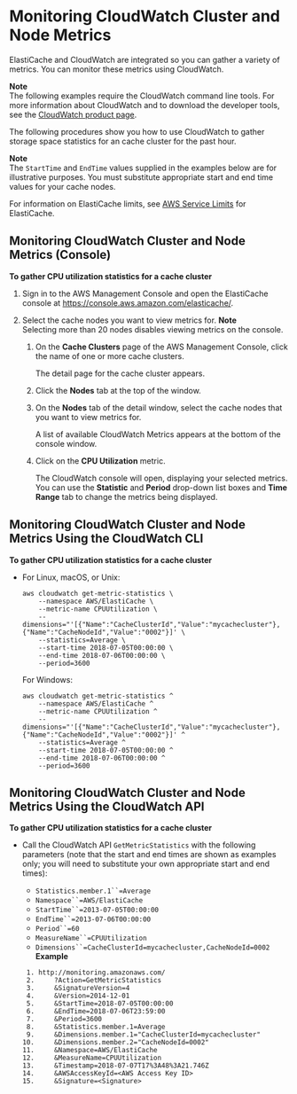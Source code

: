 # Monitoring CloudWatch Cluster and Node Metrics<a name="CloudWatchMetrics"></a>

ElastiCache and CloudWatch are integrated so you can gather a variety of metrics\. You can monitor these metrics using CloudWatch\. 

**Note**  
The following examples require the CloudWatch command line tools\. For more information about CloudWatch and to download the developer tools, see the [ CloudWatch product page](https://aws.amazon.com/cloudwatch)\. 

The following procedures show you how to use CloudWatch to gather storage space statistics for an cache cluster for the past hour\. 

**Note**  
The `StartTime` and `EndTime` values supplied in the examples below are for illustrative purposes\. You must substitute appropriate start and end time values for your cache nodes\.

For information on ElastiCache limits, see [AWS Service Limits](https://docs.aws.amazon.com/general/latest/gr/aws_service_limits.html#limits_elasticache) for ElastiCache\.

## Monitoring CloudWatch Cluster and Node Metrics \(Console\)<a name="CloudWatchMetrics.CON"></a>

 **To gather CPU utilization statistics for a cache cluster** 

1. Sign in to the AWS Management Console and open the ElastiCache console at [ https://console\.aws\.amazon\.com/elasticache/](https://console.aws.amazon.com/elasticache/)\.

1. Select the cache nodes you want to view metrics for\. 
**Note**  
Selecting more than 20 nodes disables viewing metrics on the console\.

   1. On the **Cache Clusters** page of the AWS Management Console, click the name of one or more cache clusters\.

      The detail page for the cache cluster appears\. 

   1. Click the **Nodes** tab at the top of the window\.

   1. On the **Nodes** tab of the detail window, select the cache nodes that you want to view metrics for\.

      A list of available CloudWatch Metrics appears at the bottom of the console window\. 

   1. Click on the **CPU Utilization** metric\. 

      The CloudWatch console will open, displaying your selected metrics\. You can use the **Statistic** and **Period** drop\-down list boxes and **Time Range** tab to change the metrics being displayed\. 

## Monitoring CloudWatch Cluster and Node Metrics Using the CloudWatch CLI<a name="CloudWatchMetrics.CLI"></a>

 **To gather CPU utilization statistics for a cache cluster** 
+ For Linux, macOS, or Unix:

  ```
  aws cloudwatch get-metric-statistics \
      --namespace AWS/ElastiCache \
      --metric-name CPUUtilization \
      --dimensions="'[{"Name":"CacheClusterId","Value":"mycachecluster"},{"Name":"CacheNodeId","Value":"0002"}]' \	
      --statistics=Average \
      --start-time 2018-07-05T00:00:00 \
      --end-time 2018-07-06T00:00:00 \
      --period=3600
  ```

  For Windows:

  ```
  aws cloudwatch get-metric-statistics ^
      --namespace AWS/ElastiCache ^
      --metric-name CPUUtilization ^
      --dimensions="'[{"Name":"CacheClusterId","Value":"mycachecluster"},{"Name":"CacheNodeId","Value":"0002"}]' ^
      --statistics=Average ^
      --start-time 2018-07-05T00:00:00 ^
      --end-time 2018-07-06T00:00:00 ^
      --period=3600
  ```

## Monitoring CloudWatch Cluster and Node Metrics Using the CloudWatch API<a name="CloudWatchMetrics.API"></a>

 **To gather CPU utilization statistics for a cache cluster** 
+ Call the CloudWatch API `GetMetricStatistics` with the following parameters \(note that the start and end times are shown as examples only; you will need to substitute your own appropriate start and end times\):
  + `Statistics.member.1``=Average`
  + `Namespace``=AWS/ElastiCache`
  + `StartTime``=2013-07-05T00:00:00`
  + `EndTime``=2013-07-06T00:00:00`
  + `Period``=60`
  + `MeasureName``=CPUUtilization`
  + `Dimensions``=CacheClusterId=mycachecluster,CacheNodeId=0002`  
**Example**  

  ```
   1. http://monitoring.amazonaws.com/
   2.     ?Action=GetMetricStatistics
   3.     &SignatureVersion=4
   4.     &Version=2014-12-01
   5.     &StartTime=2018-07-05T00:00:00
   6.     &EndTime=2018-07-06T23:59:00
   7.     &Period=3600
   8.     &Statistics.member.1=Average
   9.     &Dimensions.member.1="CacheClusterId=mycachecluster"
  10.     &Dimensions.member.2="CacheNodeId=0002"
  11.     &Namespace=AWS/ElastiCache
  12.     &MeasureName=CPUUtilization						
  13.     &Timestamp=2018-07-07T17%3A48%3A21.746Z
  14.     &AWSAccessKeyId=<AWS Access Key ID>
  15.     &Signature=<Signature>
  ```